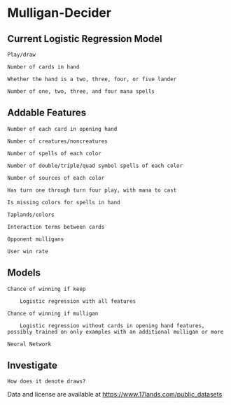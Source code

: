 # Mulligan-Decider

## Current Logistic Regression Model

	Play/draw

	Number of cards in hand

	Whether the hand is a two, three, four, or five lander

	Number of one, two, three, and four mana spells

## Addable Features

	Number of each card in opening hand
	
	Number of creatures/noncreatures
	
	Number of spells of each color
	
	Number of double/triple/quad symbol spells of each color
	
	Number of sources of each color
	
	Has turn one through turn four play, with mana to cast

	Is missing colors for spells in hand

	Taplands/colors
	
	Interaction terms between cards
	
	Opponent mulligans

	User win rate

## Models
	
	Chance of winning if keep
	
		Logistic regression with all features
	
	Chance of winning if mulligan
	
		Logistic regression without cards in opening hand features, possibly trained on only examples with an additional mulligan or more
	
	Neural Network

## Investigate
	
	How does it denote draws?

Data and license are available at https://www.17lands.com/public_datasets